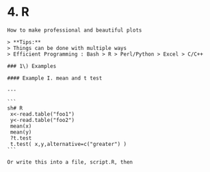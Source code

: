 # 4. R

```
How to make professional and beautiful plots
```


    > **Tips:**  
    > Things can be done with multiple ways  
    > Efficient Programming : Bash > R > Perl/Python > Excel > C/C++

    ### 1\) Examples

    #### Example I. mean and t test

    ---

    ```
    sh# R
     x<-read.table("foo1")
     y<-read.table("foo2") 
     mean(x) 
     mean(y) 
     ?t.test 
     t.test( x,y,alternative=c("greater") )
    ```

    Or write this into a file, script.R, then






